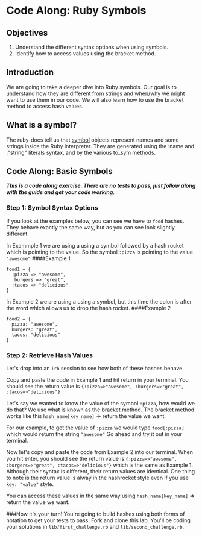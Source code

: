 # Code Along: Ruby Symbols

## Objectives

1. Understand the different syntax options when using symbols.
2. Identify how to access values using the bracket method.

## Introduction

We are going to take a deeper dive into Ruby symbols. Our goal is to understand how they are different from strings and when/why we might want to use them in our code. We will also learn how to use the bracket method to access hash values.

## What is a symbol?

The ruby-docs tell us that [symbol](http://ruby-doc.org/core-2.2.0/Symbol.html) objects represent names and some strings inside the Ruby interpreter. They are generated using the :name and :"string" literals syntax, and by the various to_sym methods.

## Code Along: Basic Symbols

***This is a code along exercise. There are no tests to pass, just follow along with the guide and get your code working***. 


### Step 1: Symbol Syntax Options

If you look at the examples below, you can see we have to `food` hashes. They behave exactly the same way, but as you can see look slightly different. 

In Exammple 1 we are using a using a symbol followed by a hash rocket which is pointing to the value. So the symbol `:pizza` is pointing to the value `"awesome"`
####Example 1

```
food1 = {
  :pizza => "awesome",
  :burgers => "great",
  :tacos => "delicious"
}
```

In Example 2 we are using a using a symbol, but this time the colon is after the word which allows us to drop the hash rocket.
####Example 2
```
food2 = {
  pizza: "awesome",
  burgers: "great",
  tacos: "delicious"
}
```

### Step 2: Retrieve Hash Values

Let's drop into an `irb` session to see how both of these hashes behave.

Copy and paste the code in Example 1 and hit return in your terminal. You should see the return value is `{:pizza=>"awesome", :burgers=>"great", :tacos=>"delicious"}`

Let's say we wanted to know the value of the symbol `:pizza`, how would we do that? We use what is known as the bracket method. The bracket method works like this `hash_name[key_name]` => return the value we want. 

For our example, to get the value of `:pizza` we would type `food[:pizza]` which would return the string `"awesome"` Go ahead and try it out in your terminal.

Now let's copy and paste the code from Example 2 into our terminal. When you hit enter, you should see the return value is `{:pizza=>"awesome", :burgers=>"great", :tacos=>"delicious"}` which is the same as Example 1. Although their syntax is different, their return values are identical. One thing to note is the return value is alway in the hashrocket style even if you use `key: "value"` style.

You can access these values in the same way using `hash_name[key_name]` => return the value we want. 

###Now it's your turn! You're going to build hashes using both forms of notation to get your tests to pass. 
Fork and clone this lab. You'll be coding your solutions in `lib/first_challenge.rb` and `lib/second_challenge.rb`. 



